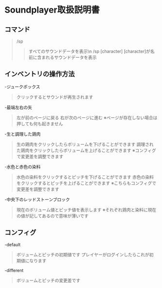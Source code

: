 # Soundplayer取扱説明書

## コマンド
>/sp
>>すべてのサウンドデータを表示\n
>/sp [character]
>>[character]が名前に含まれるサウンドデータを表示

## インベントリの操作方法
-ジュークボックス
>クリックするとサウンドが再生されます

-最端左右の矢
>左が前のページに戻る
>右が次のページに進む
>※ページが存在しない場合は押しても何も起きません

-生と調理した鶏肉
>生の鶏肉をクリックしたらボリュームを下げることができます
>調理された鶏肉をクリックしたらボリュームを上げることができます
>※コンフィグで変更差を調整できます

-水色と赤色の染料
>水色の染料をクリックするとピッチを下げることができます
>赤色の染料をクリックするとピッチを上げることができます
>※こちらもコンフィグで変更差を調整できます

-中央下のレッドストーンブロック
>現在のボリューム値とピッチ値を表示します
>※それぞれ鶏肉と染料に現在の値が記してあるので意味が薄いです

## コンフィグ
-default
>ボリュームとピッチの初期値です
>プレイヤーがログインしたらこれが初期値になります

-different
>ボリュームとピッチの変更差です
